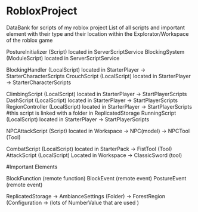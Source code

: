 # RobloxProject
DataBank for scripts of my roblox project
List of all scripts and important element with their type and their location within the Explorator/Workspace of the roblox game

PostureInitializer (Script) located in ServerScriptService
BlockingSystem (ModuleScript) located in ServerScriptService

BlockingHandler (LocalScript) located in StarterPlayer -> StarterCharacterScripts
CrouchScript (LocalScript) located in StarterPlayer -> StarterCharacterScripts

ClimbingScript (LocalScript) located in StarterPlayer -> StartPlayerScripts
DashScript (LocalScript) located in StarterPlayer -> StartPlayerScripts
RegionController (LocalScript) located in StarterPlayer -> StartPlayerScripts #this script is linked with a folder in ReplicatedStorage
RunningScript (LocalScript) located in StarterPlayer -> StartPlayerScripts

NPCAttackScript (Script) located in Workspace -> NPC(model) -> NPCTool (Tool) 

CombatScript (LocalScript) located in StarterPack -> FistTool (Tool) 
AttackScript (LocalScript) Located in Workspace -> ClassicSword (tool)

#Important Elements

BlockFunction (remote function)
BlockEvent (remote event)
PostureEvent (remote event)

ReplicatedStorage -> AmbianceSettings (Folder) -> ForestRegion (Configuration -> (lots of NumberValue that are used )
